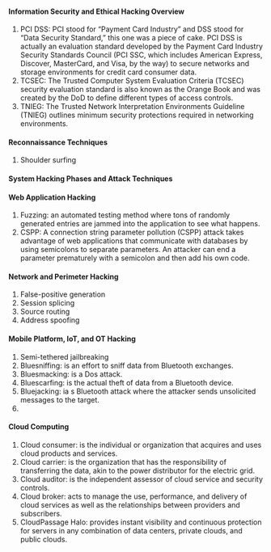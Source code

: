 #### Information Security and Ethical Hacking Overview
1. PCI DSS: PCI stood for “Payment Card Industry” and DSS stood for “Data Security Standard,” this one was a piece of cake. PCI DSS is actually an evaluation standard developed by the Payment Card Industry Security Standards Council (PCI SSC, which includes American Express, Discover, MasterCard, and Visa, by the way) to secure networks and storage environments for credit card consumer data.
2. TCSEC: The Trusted Computer System Evaluation Criteria (TCSEC) security evaluation standard is also known as the Orange Book and was created by the DoD to define different types of access controls.
3. TNIEG: The Trusted Network Interpretation Environments Guideline (TNIEG) outlines minimum security protections required in networking environments.
   
#### Reconnaissance Techniques
1. Shoulder surfing
#### System Hacking Phases and Attack Techniques

#### Web Application Hacking
1. Fuzzing: an automated testing method where tons of randomly generated entries are jammed into the application to see what happens.
2. CSPP: A connection string parameter pollution (CSPP) attack takes advantage of web applications that communicate with databases by using semicolons to separate parameters. An attacker can end a parameter prematurely with a semicolon and then add his own code.

#### Network and Perimeter Hacking
1. False-positive generation
2. Session splicing
3. Source routing
4. Address spoofing

#### Mobile Platform, IoT, and OT Hacking
1. Semi-tethered jailbreaking
2. Bluesniffing: is an effort to sniff data from Bluetooth exchanges.
3. Bluesmacking: is a Dos attack.
4. Bluescarfing: is the actual theft of data from a Bluetooth device.
5. Bluejacking: ia s Bluetooth attack where the attacker sends unsolicited messages to the target.
6. 
#### Cloud Computing
1. Cloud consumer: is the individual or organization that acquires and uses cloud products and services.
2. Cloud carrier: is the organization that has the responsibility of transferring the data, akin to the power distributor for the electric grid.
3. Cloud auditor: is the independent assessor of cloud service and security controls.
4. Cloud broker: acts to manage the use, performance, and delivery of cloud services as well as the relationships between providers and subscribers.
5. CloudPassage Halo: provides instant visibility and continuous protection for servers in any combination of data centers, private clouds, and public clouds.
